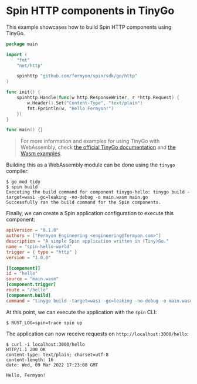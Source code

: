 # Spin HTTP components in TinyGo

This example showcases how to build Spin HTTP components using TinyGo.

```go
package main

import (
	"fmt"
	"net/http"

	spinhttp "github.com/fermyon/spin/sdk/go/http"
)

func init() {
	spinhttp.Handle(func(w http.ResponseWriter, r *http.Request) {
		w.Header().Set("Content-Type", "text/plain")
		fmt.Fprintln(w, "Hello Fermyon!")
	})
}

func main() {}
```

> For more information and examples for using TinyGo with WebAssembly, check
> [the official TinyGo documentation](https://tinygo.org/docs/guides/webassembly/)
> and
> [the Wasm examples](https://github.com/tinygo-org/tinygo/tree/release/src/examples/wasm).

Building this as a WebAssembly module can be done using the `tinygo` compiler:

```shell
$ go mod tidy
$ spin build
Executing the build command for component tinygo-hello: tinygo build -target=wasi -gc=leaking -no-debug -o main.wasm main.go
Successfully ran the build command for the Spin components.
```

Finally, we can create a Spin application configuration to execute this
component:

```toml
apiVersion = "0.1.0"
authors = ["Fermyon Engineering <engineering@fermyon.com>"]
description = "A simple Spin application written in (Tiny)Go."
name = "spin-hello-world"
trigger = { type = "http" }
version = "1.0.0"

[[component]]
id = "hello"
source = "main.wasm"
[component.trigger]
route = "/hello"
[component.build]
command = "tinygo build -target=wasi -gc=leaking -no-debug -o main.wasm main.go"
```

At this point, we can execute the application with the `spin` CLI:

```shell
$ RUST_LOG=spin=trace spin up
```

The application can now receive requests on `http://localhost:3000/hello`:

```shell
$ curl -i localhost:3000/hello
HTTP/1.1 200 OK
content-type: text/plain; charset=utf-8
content-length: 16
date: Wed, 09 Mar 2022 17:23:08 GMT

Hello, Fermyon!
```
